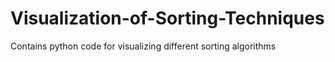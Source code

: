 # Visualization-of-Sorting-Techniques
Contains python code for visualizing different sorting algorithms
